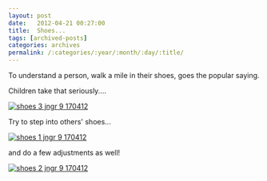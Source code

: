 ```yaml
---
layout: post
date:	2012-04-21 00:27:00
title:  Shoes...
tags: [archived-posts]
categories: archives
permalink: /:categories/:year/:month/:day/:title/
---
```

To understand a person, walk a mile in their shoes, goes the popular saying.

Children take that seriously....

<a href="http://s1264.photobucket.com/albums/jj483/mnypx/?action=view&amp;current=IMG_3159-1.jpg" target="_blank"><img src="http://i1264.photobucket.com/albums/jj483/mnypx/IMG_3159-1.jpg" border="0" alt="shoes 3  jngr 9 170412"></a>


Try to step into others' shoes...

<a href="http://s1264.photobucket.com/albums/jj483/mnypx/?action=view&amp;current=IMG_3161-1.jpg" target="_blank"><img src="http://i1264.photobucket.com/albums/jj483/mnypx/IMG_3161-1.jpg" border="0" alt="shoes 1  jngr 9 170412"></a>


and do a few adjustments as well!


<a href="http://s1264.photobucket.com/albums/jj483/mnypx/?action=view&amp;current=IMG_3160.jpg" target="_blank"><img src="http://i1264.photobucket.com/albums/jj483/mnypx/IMG_3160.jpg" border="0" alt="shoes 2  jngr 9 170412"></a>
